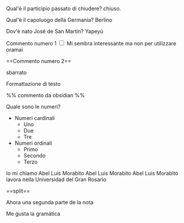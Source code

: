 
Qual'è il participio passato di chiudere? 
chiuso. 

Qual'è il capoluogo della Germania? 
Berlino

Dov'è nato José de San Martín? 
Yapeyú




<label class="ob-comment" title="" style=""> Commento numero 1 <input type="checkbox"> <span style=""> Mi sembra interessante ma non per utilizzare oramai </span></label> 

==Commento numero 2==

sbarrato 

<!--todo: studiare enhanced plugins --> 

Formattazione di testo 

%% commento da obsidian     %%

Quale sono le numeri?
- Numeri cardinali
	- Uno
	- Due
	- Tre
- Numeri ordinali
	- Primo
	- Secondo 
	- Terzo

Io mi chiamo Abel Luis Morabito Abel Luis Morabito Abel Luis Morabito lavora nella Universidad del Gran Rosario 

==split== 

Ahora una segunda parte de la nota 

Me gusta la gramática 